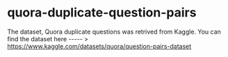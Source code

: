 # quora-duplicate-question-pairs

The dataset, Quora duplicate questions was retrived from Kaggle. You can find the dataset here ----- > https://www.kaggle.com/datasets/quora/question-pairs-dataset
